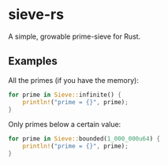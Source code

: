 # sieve-rs

A simple, growable prime-sieve for Rust.

## Examples

All the primes (if you have the memory):

```rust
for prime in Sieve::infinite() {
    println!("prime = {}", prime);
}
```

Only primes below a certain value:

```rust
for prime in Sieve::bounded(1_000_000u64) {
    println!("prime = {}", prime);
}
```
